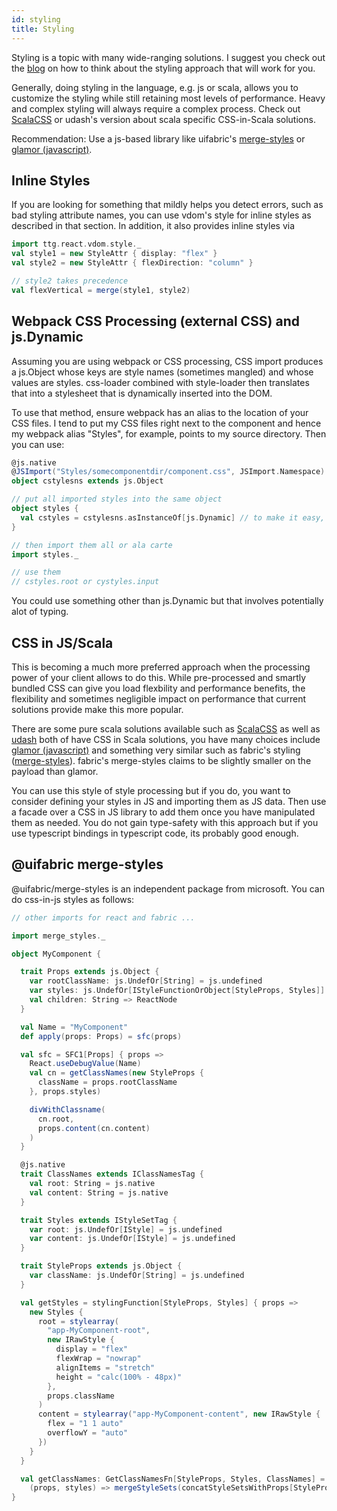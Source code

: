 ```yaml
---
id: styling
title: Styling
---
```


Styling is a topic with many wide-ranging solutions. I suggest you check out the
[blog](http://appddeevvmeanderings.blogspot.com/2017/08/web-app-styling-interlude-how-to.html)
on how to think about the styling approach that will work for you.

Generally, doing styling in the language, e.g. js or scala, allows you to
customize the styling while still retaining most levels of performance. Heavy
and complex styling will always require a complex process. Check out
[ScalaCSS](https://github.com/japgolly/scalacss) or udash's version about scala
specific CSS-in-Scala solutions.

Recommendation: Use a js-based library like uifabric's
[merge-styles](https://github.com/OfficeDev/office-ui-fabric-react/tree/master/packages/merge-styles)
or [glamor (javascript)](https://github.com/threepointone/glamor).

## Inline Styles

If you are looking for something that mildly helps you detect errors, such as bad styling attribute names, you can use vdom's style for inline styles as described in that section. In addition, it also provides inline styles via

```scala
import ttg.react.vdom.style._
val style1 = new StyleAttr { display: "flex" }
val style2 = new StyleAttr { flexDirection: "column" }

// style2 takes precedence
val flexVertical = merge(style1, style2)
```

## Webpack CSS Processing (external CSS) and js.Dynamic

Assuming you are using webpack or CSS processing, CSS import produces a
js.Object whose keys are style names (sometimes mangled) and whose values are
styles. css-loader combined with style-loader then translates that into a
stylesheet that is dynamically inserted into the DOM.

To use that method, ensure webpack has an alias to the location of your CSS
files. I tend to put my CSS files right next to the component and hence my
webpack alias "Styles", for example, points to my source directory. Then you can
use:

```scala
@js.native
@JSImport("Styles/somecomponentdir/component.css", JSImport.Namespace)
object cstylesns extends js.Object

// put all imported styles into the same object
object styles {
  val cstyles = cstylesns.asInstanceOf[js.Dynamic] // to make it easy, but not type-safe
}

// then import them all or ala carte
import styles._

// use them
// cstyles.root or cystyles.input
```

You could use something other than js.Dynamic but that involves potentially alot
of typing.

## CSS in JS/Scala

This is becoming a much more preferred approach when the processing power of
your client allows to do this. While pre-processed and smartly bundled CSS can
give you load flexbility and performance benefits, the flexibility and sometimes
negligible impact on performance that current solutions provide make this more
popular.

There are some pure scala solutions available such as
[ScalaCSS](https://github.com/japgolly/scalacss) as well as
[udash](https://udash.io/) both of have CSS in Scala solutions, you have many
choices include [glamor (javascript)](https://github.com/threepointone/glamor)
and something very similar such as fabric's styling
([merge-styles](https://github.com/OfficeDev/office-ui-fabric-react/tree/master/packages/merge-styles)). fabric's
merge-styles claims to be slightly smaller on the payload than glamor.

You can use this style of style processing but if you do, you want to consider
defining your styles in JS and importing them as JS data. Then use a facade over
a CSS in JS library to add them once you have manipulated them as needed. You do
not gain type-safety with this approach but if you use typescript bindings in
typescript code, its probably good enough.

## @uifabric merge-styles

@uifabric/merge-styles is an independent package from microsoft. You can
do css-in-js styles as follows:

```scala
// other imports for react and fabric ...

import merge_styles._

object MyComponent {

  trait Props extends js.Object {
    var rootClassName: js.UndefOr[String] = js.undefined
    var styles: js.UndefOr[IStyleFunctionOrObject[StyleProps, Styles]] = js.undefined
    val children: String => ReactNode
  }

  val Name = "MyComponent"
  def apply(props: Props) = sfc(props)

  val sfc = SFC1[Props] { props =>
    React.useDebugValue(Name)
    val cn = getClassNames(new StyleProps {
      className = props.rootClassName
    }, props.styles)

    divWithClassname(
      cn.root,
      props.content(cn.content)
    )
  }

  @js.native
  trait ClassNames extends IClassNamesTag {
    val root: String = js.native
    val content: String = js.native
  }

  trait Styles extends IStyleSetTag {
    var root: js.UndefOr[IStyle] = js.undefined
    var content: js.UndefOr[IStyle] = js.undefined
  }

  trait StyleProps extends js.Object {
    var className: js.UndefOr[String] = js.undefined
  }

  val getStyles = stylingFunction[StyleProps, Styles] { props =>
    new Styles {
      root = stylearray(
        "app-MyComponent-root",
        new IRawStyle {
          display = "flex"
          flexWrap = "nowrap"
          alignItems = "stretch"
          height = "calc(100% - 48px)"
        },
        props.className
      )
      content = stylearray("app-MyComponent-content", new IRawStyle {
        flex = "1 1 auto"
        overflowY = "auto"
      })
    }
  }

  val getClassNames: GetClassNamesFn[StyleProps, Styles, ClassNames] =
    (props, styles) => mergeStyleSets(concatStyleSetsWithProps[StyleProps, ClassNames](props, getStyles, styles))
}
```
